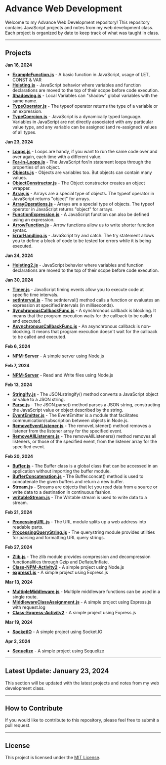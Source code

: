 # Advance Web Development

Welcome to my Advance Web Development repository! This repository contains JavaScript projects and notes from my web development class. Each project is organized by date to keep track of what was taught in class.

---

## Projects

**Jan 16, 2024**
- **[ExampleFunction.js](ExampleFunction.js)** - A basic function in JavaScript, usage of LET, CONST & VAR
- **[Hoisting.js](Hoisting.js)** - JavaScript behavior where variables and function declarations are moved to the top of their scope before code execution.
- **[Shadowing.js](Shadowing.js)** - Local Variables can "shadow" global variables with the same name.
- **[TypeOperator.js](TypeOperator.js)** - The typeof operator returns the type of a variable or an expression.
- **[TypeCoercion.js](TypeCoercion.js)** - JavaScript is a dynamically typed language. Variables in JavaScript are not directly associated with any particular value type, and any variable can be assigned (and re-assigned) values of all types.

**Jan 23, 2024**
- **[Loops.js](Loops.js)** - Loops are handy, if you want to run the same code over and over again, each time with a different value.
- **[For-In-Loops.js](For-In-Loops.js)** - The JavaScript for/in statement loops through the properties of an object.
- **[Objects.js](Objects.js)** - Objects are variables too. But objects can contain many values.
- **[ObjectConstructor.js](ObjectConstructor.js)** - The Object constructor creates an object wrapper.
- **[Array.js](Array.js)** - Arrays are a special type of objects. The typeof operator in JavaScript returns "object" for arrays.
- **[ArrayOperations.js](ArrayOperations.js)** - Arrays are a special type of objects. The typeof operator in JavaScript returns "object" for arrays.
- **[FunctionExpression.js](FunctionExpression.js)** - A JavaScript function can also be defined using an expression.
- **[ArrowFunction.js](ArrowFunction.js)** - Arrow functions allow us to write shorter function syntax.
- **[ErrorHandling.js](ErrorHandling.js)** - JavaScript try and catch. The try statement allows you to define a block of code to be tested for errors while it is being executed.

**Jan 24, 2024**
- **[Hoisting2.js](Hoisting2.js)** - JavaScript behavior where variables and function declarations are moved to the top of their scope before code execution.

**Jan 30, 2024**
- **[Timer.js](Timer.js)** - JavaScript timing events allow you to execute code at specific time intervals.
- **[setInterval.js](setInterval.js)** - The setInterval() method calls a function or evaluates an expression at specified intervals (in milliseconds).
- **[SynchronousCallbackFunc.js](SynchronousCallbackFunc.js)** - A synchronous callback is blocking. It means that the program execution waits for the callback to be called and executed.
- **[AsynchronousCallbackFunc.js](AsynchronousCallbackFunc.js)** - An asynchronous callback is non-blocking. It means that program execution doesn't wait for the callback to be called and executed.

**Feb 6, 2024**
- **[NPM-Server](NPM-Server)** - A simple server using Node.js

**Feb 7, 2024**
- **[NPM-Server](NPM-Server)** - Read and Write files using Node.js

**Feb 13, 2024**
- **[Stringify.js](Stringify.js)** - The JSON.stringify() method converts a JavaScript object or value to a JSON string.
- **[Parse.js](Parse.js)** - The JSON.parse() method parses a JSON string, constructing the JavaScript value or object described by the string.
- **[EventEmitter.js](EventEmitter.js)** - The EventEmitter is a module that facilitates communication/subscription between objects in Node.js.
- **[RemoveEventListener.js](RemoveEventListener.js)** - The removeListener() method removes a listener from the listener array for the specified event.
- **[RemoveAllListeners.js](RemoveAllListeners.js)** - The removeAllListeners() method removes all listeners, or those of the specified event, from the listener array for the specified event.

**Feb 20, 2024**
- **[Buffer.js](Buffer.js)** - The Buffer class is a global class that can be accessed in an application without importing the buffer module.
- **[BufferConcatenation.js](BufferConcatenation.js)** - The Buffer.concat() method is used to concatenate the given buffers and return a new buffer.
- **[Stream.js](Stream.js)** - Streams are objects that let you read data from a source or write data to a destination in continuous fashion.
- **[writableStream.js](writableStream.js)** - The Writable stream is used to write data to a stream.

**Feb 21, 2024**
- **[ProcessingURL.js](ProcessingURL.js)** - The URL module splits up a web address into readable parts.
- **[ProcessingQueryString.js](ProcessingQueryString.js)** - The querystring module provides utilities for parsing and formatting URL query strings.

**Feb 27, 2024**
- **[Zlib.js](Zlib.js)** - The zlib module provides compression and decompression functionalities through Gzip and Deflate/Inflate.
- **[Class-NPM-Activity2](Class-NPM-Activity2)** - A simple project using Node.js
- **[express1.js](express1.js)** - A simple project using Express.js

**Mar 13, 2024**
- **[MultipleMiddleware.js](MultipleMiddleware.js)** - Multiple middleware functions can be used in a single route.
- **[MiddlewareClassAssignment.js](MiddlewareClassAssignment.js)** - A simple project using Express.js with request.log
- **[Class-Express-Activity2](Class-Express-Activity2)** - A simple project using Express.js

**Mar 19, 2024**
- **[SocketIO](SocketIO)** - A simple project using Socket.IO

**Apr 2, 2024**
- **[Sequelize](Sequelize)** - A simple project using Sequelize

---

## Latest Update: January 23, 2024
This section will be updated with the latest projects and notes from my web development class.

---

## How to Contribute
If you would like to contribute to this repository, please feel free to submit a pull request.

---

## License
This project is licensed under the [MIT License](LICENSE).
